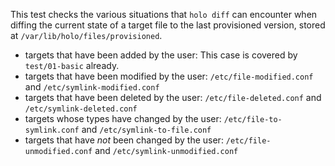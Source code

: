 This test checks the various situations that `holo diff` can encounter when
diffing the current state of a target file to the last provisioned version,
stored at `/var/lib/holo/files/provisioned`.

* targets that have been added by the user: This case is covered by
  `test/01-basic` already.
* targets that have been modified by the user: `/etc/file-modified.conf` and
  `/etc/symlink-modified.conf`
* targets that have been deleted by the user: `/etc/file-deleted.conf` and
  `/etc/symlink-deleted.conf`
* targets whose types have changed by the user: `/etc/file-to-symlink.conf` and
  `/etc/symlink-to-file.conf`
* targets that have *not* been changed by the user: `/etc/file-unmodified.conf`
  and `/etc/symlink-unmodified.conf`
